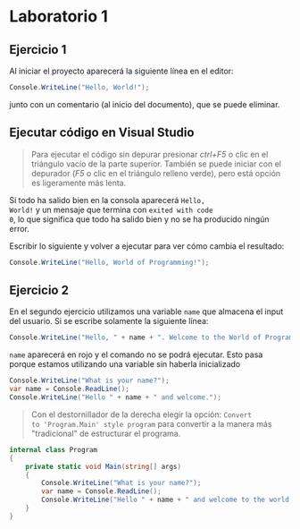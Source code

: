 # Laboratorio 1

## Ejercicio 1

Al iniciar el proyecto aparecerá la siguiente línea en el editor:

```csharp
Console.WriteLine("Hello, World!");
```

junto con un comentario (al inicio del documento), que se puede eliminar.

## Ejecutar código en Visual Studio

> Para ejecutar el código sin depurar presionar *ctrl+F5* o clic en el triángulo vacío de la parte superior. También se puede iniciar con el depurador (*F5* o clic en el triángulo relleno verde), pero está opción es ligeramente más lenta.

Si todo ha salido bien en la consola aparecerá <code>Hello, World!</code> y un mensaje que termina con <code>exited with code 0</code>, lo que significa que todo ha salido bien y no se ha producido ningún error.

Escribir lo siguiente y volver a ejecutar para ver cómo cambia el resultado:

```csharp
Console.WriteLine("Hello, World of Programming!");
```

## Ejercicio 2

En el segundo ejercicio utilizamos una variable <code>name</code> que almacena el input del usuario. Si se escribe solamente la siguiente línea:

```csharp
Console.WriteLine("Hello, " + name + ". Welcome to the World of Programming!")
```

<code>name</code> aparecerá en rojo y el comando no se podrá ejecutar. Esto pasa porque estamos utilizando una variable sin haberla inicializado

```csharp
Console.WriteLine("What is your name?");
var name = Console.ReadLine();
Console.WriteLine("Hello " + name + " and welcome.");
```

> Con el destornillador de la derecha elegir la opción: <code>Convert to 'Program.Main' style program</code> para convertir a la manera más "tradicional" de estructurar el programa.

```csharp
internal class Program
{
    private static void Main(string[] args)
    {
        Console.WriteLine("What is your name?");
        var name = Console.ReadLine();
        Console.WriteLine("Hello " + name + " and welcome to the world of programming.");
    }
}
```
